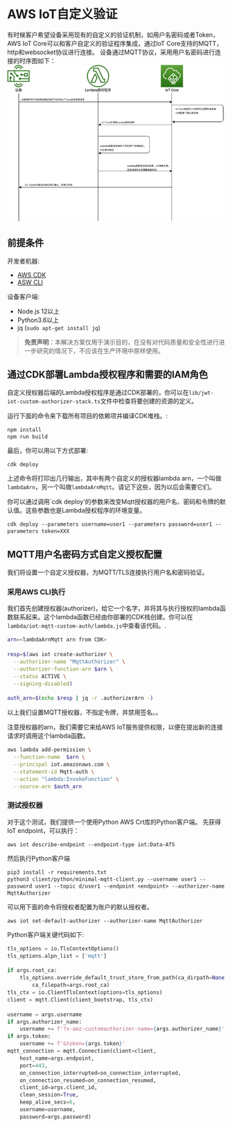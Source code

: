 # AWS IoT自定义验证
有时候客户希望设备采用现有的自定义的验证机制，如用户名密码或者Token，AWS IoT Core可以和客户自定义的验证程序集成，通过IoT Core支持的MQTT，http和websocket协议进行连接。
设备通过MQTT协议，采用用户名密码进行连接的时序图如下：
![custom_authorizers_flow](./pics/custom_authorizers_flow.png "custom_authorizers_flow")


## 前提条件

开发者机器:
* [AWS CDK](https://docs.aws.amazon.com/cdk/latest/guide/getting_started.html)
* [ASW CLI](https://docs.aws.amazon.com/cli/latest/userguide/cli-chap-install.html)

设备客户端:
* Node.js 12以上
* Python3.6以上
* jq (`sudo apt-get install jq`)

> **免责声明**：本解决方案仅用于演示目的，在没有对代码质量和安全性进行进一步研究的情况下，不应该在生产环境中原样使用。


## 通过CDK部署Lambda授权程序和需要的IAM角色
自定义授权器后端的Lambda授权程序是通过CDK部署的，你可以在`lib/jwt-iot-custom-authorizer-stack.ts`文件中检查将要创建的资源的定义。

运行下面的命令来下载所有项目的依赖项并编译CDK堆栈。:

```
npm install
npm run build
```

最后，你可以用以下方式部署:

```
cdk deploy
```

上述命令将打印出几行输出，其中有两个自定义的授权器lambda arn，一个叫做`lambdaArn`，另一个叫做`lambdaArnMqtt`。请记下这些，因为以后会需要它们。

你可以通过调用`cdk deploy'的参数来改变Mqtt授权器的用户名、密码和令牌的默认值。这些参数也是Lambda授权程序的环境变量。

```
cdk deploy --parameters username=user1 --parameters password=user1 --parameters token=XXX
```
##  MQTT用户名密码方式自定义授权配置

我们将设置一个自定义授权器，为MQTT/TLS连接执行用户名和密码验证。

### 采用AWS CLI执行

我们首先创建授权器(authorizer)，给它一个名字，并将其与执行授权的lambda函数联系起来。这个lambda函数已经由你部署的CDK栈创建。你可以在`lambda/iot-mqtt-custom-auth/lambda.js`中查看该代码。.

```bash
arn=<lambdaArnMqtt arn from CDK>

resp=$(aws iot create-authorizer \
  --authorizer-name "MqttAuthorizer" \
  --authorizer-function-arn $arn \
  --status ACTIVE \
  --signing-disabled)

auth_arn=$(echo $resp | jq -r .authorizerArn -)
```

以上我们设置MQTT授权器，不指定令牌，并禁用签名。。

注意授权器的arn，我们需要它来给AWS IoT服务提供权限，以便在提出新的连接请求时调用这个lambda函数。

```bash
aws lambda add-permission \
  --function-name  $arn \
  --principal iot.amazonaws.com \
  --statement-id Mqtt-auth \
  --action "lambda:InvokeFunction" \
  --source-arn $auth_arn
```

### 测试授权器

对于这个测试，我们提供一个使用Python AWS Crt库的Python客户端。
先获得IoT endpoint，可以执行：
```
aws iot describe-endpoint --endpoint-type iot:Data-ATS
```
然后执行Python客户端
```
pip3 install -r requirements.txt
python3 client/python/minimal-mqtt-client.py --username user1 --password user1 --topic d/user1 --endpoint <endpoint> --authorizer-name MqttAuthorizer
```
可以用下面的命令将授权者配置为账户的默认授权者。

```
aws iot set-default-authorizer --authorizer-name MqttAuthorizer
```

Python客户端关键代码如下:

```python
tls_options = io.TlsContextOptions()
tls_options.alpn_list = ['mqtt']

if args.root_ca:
    tls_options.override_default_trust_store_from_path(ca_dirpath=None,
        ca_filepath=args.root_ca)
tls_ctx = io.ClientTlsContext(options=tls_options)
client = mqtt.Client(client_bootstrap, tls_ctx)

username = args.username
if args.authorizer_name:
    username += f'?x-amz-customauthorizer-name={args.authorizer_name}'
if args.token:
    username += f'&token={args.token}'
mqtt_connection = mqtt.Connection(client=client,
    host_name=args.endpoint,
    port=443,
    on_connection_interrupted=on_connection_interrupted,
    on_connection_resumed=on_connection_resumed,
    client_id=args.client_id,
    clean_session=True,
    keep_alive_secs=6,
    username=username,
    password=args.password)

```
